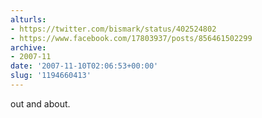 ```yaml
---
alturls:
- https://twitter.com/bismark/status/402524802
- https://www.facebook.com/17803937/posts/856461502299
archive:
- 2007-11
date: '2007-11-10T02:06:53+00:00'
slug: '1194660413'
---
```


out and about.

